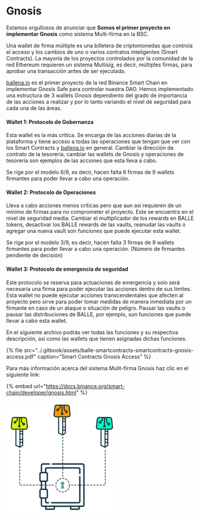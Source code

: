 # Gnosis

Estamos orgullosos de anunciar que **Somos el primer proyecto en implementar Gnosis** como sistema Multi-firma en la BSC.

Una wallet de firma múltiple es una billetera de criptomonedas que controla el acceso y los cambios de uno o varios contratos inteligentes \(Smart Contracts\). La mayoría de los proyectos controlados por la comunidad de la red Ethereum requieren un sistema Multisig, es decir, múltiples firmas, para aprobar una transacción antes de ser ejecutada. 

[ballena.io](https://ballena.io/) es el primer proyecto de la red Binance Smart Chain en implementar Gnosis Safe para controlar nuestra DAO. Hemos implementado una estructura de 3 wallets Gnosis dependiento del grado de importancia de las acciones a realizar y por lo tanto variando el nivel de seguridad para cada una de las áreas.



#### Wallet 1: Protocolo de Gobernanza

Esta wallet es la más crítica. Se encarga de las acciones diarias de la plataforma y tiene acceso a todas las operaciones que tengan que ver con los Smart Contracts y [ballena.io](https://ballena.io/) en general. Cambiar la dirección de contrato de la tesorería, cambiar las wallets de Gnosis y operaciones de tesorería son ejemplos de las acciones que esta lleva a cabo.

Se rige por el modelo 6/9, es decir, hacen falta 6 firmas de 9 wallets firmantes para poder llevar a cabo una operación.



#### Wallet 2: Protocolo de Operaciones

Lleva a cabo acciones menos críticas pero que aun así requieren de un mínimo de firmas para no comprometer el proyecto. Este se encuentra en el nivel de seguridad media. Cambiar el multiplicador de los rewards en BALLE tokens, desactivar los BALLE rewards de las vaults, reanudar las vaults o agregar una nueva vault son funciones que puede ejecutar esta wallet.

Se rige por el modelo 3/9, es decir, hacen falta 3 firmas de 9 wallets firmantes para poder llevar a cabo una operación. \(Número de firmantes pendiente de decisión\)



#### Wallet 3: Protocolo de emergencia de seguridad

Este protocolo se reserva para actuaciones de emergencia y solo será necesaria una firma para poder ejecutar las acciones dentro de sus límites. Esta wallet no puede ejecutar acciones transcendentales que afecten al proyecto pero sirve para poder tomar medidas de manera inmediata por un firmante en caso de un ataque o situación de peligro. Pausar las vaults o pausar las distribuciones de BALLE, por ejemplo, son funciones que puede llevar a cabo esta wallet.



En el siguiente archivo podrás ver todas las funciones y su respectiva descripción, así como las wallets que tienen asignadas dichas funciones.

{% file src="../.gitbook/assets/balle-smartcontracts-smartcontracts-gnosis-access.pdf" caption="Smart Contracts Gnosis Access" %}

Para más información acerca del sistema Mulit-firma Gnosis haz clic en el siguiente link:

{% embed url="https://docs.binance.org/smart-chain/developer/gnosis.html" %}



![](../.gitbook/assets/image.png)





